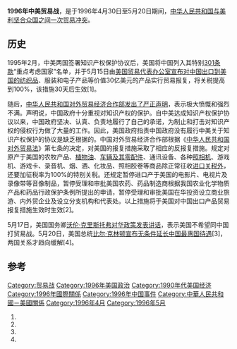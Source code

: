 **1996年中美贸易战**，是于1996年4月30日至5月20日期间，[中华人民共和国与](https://zh.wikipedia.org/wiki/中华人民共和国 "wikilink")[美利坚合众国之间一次贸易冲突](https://zh.wikipedia.org/wiki/美利坚合众国 "wikilink")。

## 历史

1995年2月，中美两国签署知识产权保护协议后，美国将中国列入其特别[301条款](https://zh.wikipedia.org/wiki/301條款 "wikilink")“重点考虑国家”名单，并于5月15日由[美国贸易代表办公室宣布对中国出口到美国的纺织品](https://zh.wikipedia.org/wiki/美国贸易代表办公室 "wikilink")、服装和电子产品等价值30亿美元的产品实行贸易报复，将关税提高到100%，该措施30天后生效\[1\]。

随后，[中华人民共和国对外贸易经济合作部发出了严正声明](../Page/中华人民共和国对外贸易经济合作部.md "wikilink")，表示极大愤慨和强烈不满。声明说，中国政府十分重视对知识产权的保护。自中美达成知识产权保护协议以来，中国政府坚决、认真、负责地履行了自己的承诺，为制止和打击对知识产权的侵权行为做了大量的工作。因此，美国政府指责中国政府没有履行中美关于知识产权保护的协议是缺乏根据的。中国对外贸易经济合作部根据《[中华人民共和国对外贸易法](https://zh.wikipedia.org/wiki/中华人民共和国对外贸易法 "wikilink")》第七条的决定，对美国的报复措施采取了相应的反报复措施。规定对原产于美国的农牧产品、[植物油](https://zh.wikipedia.org/wiki/植物油 "wikilink")、[车辆及其零配件](https://zh.wikipedia.org/wiki/车辆 "wikilink")、通讯设备、各种[照相机](https://zh.wikipedia.org/wiki/照相机 "wikilink")、游戏机、游戏卡、录音机、烟、酒、化妆品、照相胶卷等商品除正常征收[进口关税外](../Page/关税.md "wikilink")，还要加征税率为100%的特别关税。还规定暂停进口产于美国的电影片、电视片及录像带等音像制品，暂停受理和审批美国农药、药品制造商根据我国农业化学物质产品和药品行政保护条例所提出的申请，暂停受理和审批美国在华投资设立商业旅游、内外贸企业及设立分支机构和代表处。以上措施将于美国对中国出口产品贸易报复措施生效时生效\[2\]。

5月17日，美国国务卿[沃伦·克里斯托弗对华政策发表讲话](../Page/沃伦·克里斯托弗.md "wikilink")，表示美国不希望同中国打贸易战。5月20日，美国总统[比尔·克林顿宣布无条件延长中国最惠国待遇](../Page/比尔·克林顿.md "wikilink")\[3\]，两国关系才趋向缓解\[4\]。

## 参考

[Category:贸易战](https://zh.wikipedia.org/wiki/Category:贸易战 "wikilink")
[Category:1996年美国政治](https://zh.wikipedia.org/wiki/Category:1996年美国政治 "wikilink")
[Category:1990年代美国经济](https://zh.wikipedia.org/wiki/Category:1990年代美国经济 "wikilink")
[Category:1996年國際關係](https://zh.wikipedia.org/wiki/Category:1996年國際關係 "wikilink")
[Category:1996年中国事件](https://zh.wikipedia.org/wiki/Category:1996年中国事件 "wikilink")
[Category:中華人民共和國－美國關係](https://zh.wikipedia.org/wiki/Category:中華人民共和國－美國關係 "wikilink")
[Category:1996年4月](https://zh.wikipedia.org/wiki/Category:1996年4月 "wikilink")
[Category:1996年5月](https://zh.wikipedia.org/wiki/Category:1996年5月 "wikilink")

1.
2.
3.
4.